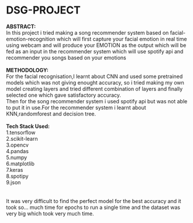 # DSG-PROJECT
**ABSTRACT:**<br>
In this project i tried making a song recommender system based on facial-emotion-recognition which will first capture your facial emotion in real time using webcam and will produce your EMOTION as the output which will be fed as an input in the recommender system which will use spotify api and recommender you songs based on your emotions 
<br>
<br>
**METHODOLOGY:**<br>
For the facial recognisation,I learnt about CNN and used some pretrained models which was not giving enought accuracy, so i tried making my own model creating layers and tried different combination of layers and finally selected one which gave satisfactory accuracy.<br>
Then for the song recommender system i used spotify api but was not able to put it in use.For the recommender system i learnt about KNN,randomforest and decision tree.
<br>
<br>
**Tech Stack Used:**<br>
1.tensorflow<br>
2.scikit-learn<br>
3.opencv<br>
4.pandas<br>
5.numpy<br>
6.matplotlib<br>
7.keras<br>
8.spotipy<br>
9.json<br>
<br>
<br>
It was very difficult to find the perfect model for the best accuracy and it took so... much time for epochs to run a single time and the dataset was very big which took very much time.<br>


